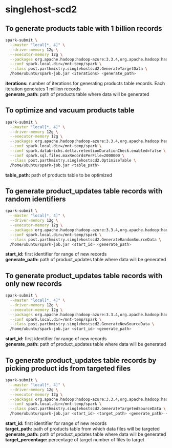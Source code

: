 # singlehost-scd2

## To generate products table with 1 billion records
```bash
spark-submit \
  --master "local[*, 4]" \
  --driver-memory 12g \
  --executor-memory 12g \
  --packages org.apache.hadoop:hadoop-azure:3.3.4,org.apache.hadoop:hadoop-aws:3.3.4,io.delta:delta-spark_2.12:3.2.1 \
  --conf spark.local.dir=/mnt-temp/spark \
  --class post.parthmistry.singlehostscd2.GenerateTargetData \
  /home/ubuntu/spark-job.jar <iterations> <generate_path>
```
**iterations:** number of iterations for generating products table records. Each iteration generates 1 million records  
**generate_path:** path of products table where data will be generated


## To optimize and vacuum products table
```bash
spark-submit \
  --master "local[*, 4]" \
  --driver-memory 12g \
  --executor-memory 12g \
  --packages org.apache.hadoop:hadoop-azure:3.3.4,org.apache.hadoop:hadoop-aws:3.3.4,io.delta:delta-spark_2.12:3.2.1 \
  --conf spark.local.dir=/mnt-temp/spark \
  --conf spark.databricks.delta.retentionDurationCheck.enabled=false \
  --conf spark.sql.files.maxRecordsPerFile=2000000 \
  --class post.parthmistry.singlehostscd2.OptimizeTable \
  /home/ubuntu/spark-job.jar <table_path>
```
**table_path:** path of products table to be optimized


## To generate product_updates table records with random identifiers
```bash
spark-submit \
  --master "local[*, 4]" \
  --driver-memory 12g \
  --executor-memory 12g \
  --packages org.apache.hadoop:hadoop-azure:3.3.4,org.apache.hadoop:hadoop-aws:3.3.4,io.delta:delta-spark_2.12:3.2.1 \
  --conf spark.local.dir=/mnt-temp/spark \
  --class post.parthmistry.singlehostscd2.GenerateRandomSourceData \
  /home/ubuntu/spark-job.jar <start_id> <generate_path>
```
**start_id:** first identifier for range of new records  
**generate_path:** path of product_updates table where data will be generated


## To generate product_updates table records with only new records
```bash
spark-submit \
  --master "local[*, 4]" \
  --driver-memory 12g \
  --executor-memory 12g \
  --packages org.apache.hadoop:hadoop-azure:3.3.4,org.apache.hadoop:hadoop-aws:3.3.4,io.delta:delta-spark_2.12:3.2.1 \
  --conf spark.local.dir=/mnt-temp/spark \
  --class post.parthmistry.singlehostscd2.GenerateNewSourceData \
  /home/ubuntu/spark-job.jar <start_id> <generate_path>
```
**start_id:** first identifier for range of new records  
**generate_path:** path of product_updates table where data will be generated


## To generate product_updates table records by picking product ids from targeted files
```bash
spark-submit \
  --master "local[*, 4]" \
  --driver-memory 12g \
  --executor-memory 12g \
  --packages org.apache.hadoop:hadoop-azure:3.3.4,org.apache.hadoop:hadoop-aws:3.3.4,io.delta:delta-spark_2.12:3.2.1 \
  --conf spark.local.dir=/mnt-temp/spark \
  --class post.parthmistry.singlehostscd2.GenerateTargetedSourceData \
  /home/ubuntu/spark-job.jar <start_id> <target_path> <generate_path> <target_percentage>
```
**start_id:** first identifier for range of new records  
**target_path:** path of products table from which data files will be targeted  
**generate_path:** path of product_updates table where data will be generated  
**target_percentage:** percentage of target number of files to target

